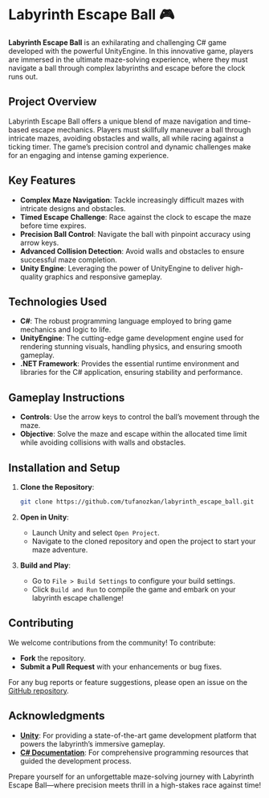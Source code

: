 # Labyrinth Escape Ball 🎮

**Labyrinth Escape Ball** is an exhilarating and challenging C# game developed with the powerful UnityEngine. In this innovative game, players are immersed in the ultimate maze-solving experience, where they must navigate a ball through complex labyrinths and escape before the clock runs out.

## Project Overview

Labyrinth Escape Ball offers a unique blend of maze navigation and time-based escape mechanics. Players must skillfully maneuver a ball through intricate mazes, avoiding obstacles and walls, all while racing against a ticking timer. The game’s precision control and dynamic challenges make for an engaging and intense gaming experience.

## Key Features

- **Complex Maze Navigation**: Tackle increasingly difficult mazes with intricate designs and obstacles.
- **Timed Escape Challenge**: Race against the clock to escape the maze before time expires.
- **Precision Ball Control**: Navigate the ball with pinpoint accuracy using arrow keys.
- **Advanced Collision Detection**: Avoid walls and obstacles to ensure successful maze completion.
- **Unity Engine**: Leveraging the power of UnityEngine to deliver high-quality graphics and responsive gameplay.

## Technologies Used

- **C#**: The robust programming language employed to bring game mechanics and logic to life.
- **UnityEngine**: The cutting-edge game development engine used for rendering stunning visuals, handling physics, and ensuring smooth gameplay.
- **.NET Framework**: Provides the essential runtime environment and libraries for the C# application, ensuring stability and performance.

## Gameplay Instructions

- **Controls**: Use the arrow keys to control the ball’s movement through the maze.
- **Objective**: Solve the maze and escape within the allocated time limit while avoiding collisions with walls and obstacles.

## Installation and Setup

1. **Clone the Repository**:
    ```bash
    git clone https://github.com/tufanozkan/labyrinth_escape_ball.git
    ```
2. **Open in Unity**:
    - Launch Unity and select `Open Project`.
    - Navigate to the cloned repository and open the project to start your maze adventure.

3. **Build and Play**:
    - Go to `File > Build Settings` to configure your build settings.
    - Click `Build and Run` to compile the game and embark on your labyrinth escape challenge!

## Contributing

We welcome contributions from the community! To contribute:
- **Fork** the repository.
- **Submit a Pull Request** with your enhancements or bug fixes.

For any bug reports or feature suggestions, please open an issue on the [GitHub repository](https://github.com/tufanozkan/labyrinth_escape_ball).

## Acknowledgments

- **[Unity](https://unity.com)**: For providing a state-of-the-art game development platform that powers the labyrinth’s immersive gameplay.
- **[C# Documentation](https://docs.microsoft.com/en-us/dotnet/csharp/)**: For comprehensive programming resources that guided the development process.

Prepare yourself for an unforgettable maze-solving journey with Labyrinth Escape Ball—where precision meets thrill in a high-stakes race against time!
